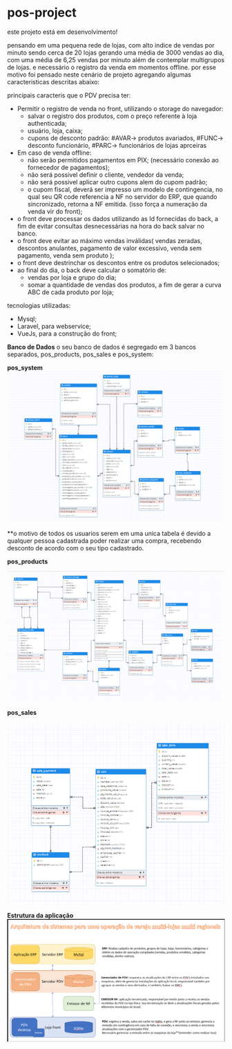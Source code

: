 # pos-project
este projeto está em desenvolvimento!

pensando em uma pequena rede de lojas, com alto indice de vendas por minuto sendo cerca de 20 lojas gerando uma média de 3000 vendas ao dia, com uma média de 6,25 vendas por minuto além de contemplar multigrupos de lojas. e necessário o registro da venda em momentos offline. por esse motivo foi pensado neste cenário de projeto agregando algumas caracteristicas descritas abaixo:

principais caracteris que o PDV precisa ter:
- Permitir o registro de venda no front, utilizando o storage do navegador:
  - salvar o registro dos produtos, com o preço referente à loja authenticada;
  - usuário, loja, caixa;
  - cupons de desconto padrão: 
        #AVAR-> produtos avariados, 
        #FUNC-> desconto funcionário, 
        #PARC-> funcionários de lojas aprceiras
- Em caso de venda offline: 
  - não serão permitidos pagamentos em PIX; (necessário conexão ao fornecedor de pagamentos);
  - não será possivel definir o cliente, vendedor da venda;
  - não será possivel aplicar outro cupons alem do cupom padrão;
  - o cupom fiscal, deverá ser impresso um modelo de contingencia, no qual seu QR code referencia a NF no servidor do ERP, que quando sincronizado, retorna a NF emitida. (isso força a numeração da venda vir do front);
- o front deve processar os dados utilizando as Id fornecidas do back, a fim de evitar consultas desnecessárias na hora do back salvar no banco.
- o front deve evitar ao máximo vendas inválidas(
  vendas zeradas,
  descontos anulantes,
  pagamento de valor excessivo,
  venda sem pagamento,
  venda sem produto
  );
- o front deve destrinchar os descontos entre os produtos selecionados;
- ao final do dia, o back deve calcular o somatório de:
  - vendas por loja e grupo do dia;
  - somar a quantidade de vendas dos produtos, a fim de gerar a curva ABC de cada produto por loja;
  
  
tecnologias utilizadas:
- Mysql;
- Laravel, para webservice;
- VueJs, para a construção do front;


<b>Banco de Dados</b>
  o seu banco de dados é segregado em 3 bancos separados, pos_products, pos_sales e pos_system:

<b> pos_system </b>
<img src='https://github.com/pedrogomes30/pos-project/blob/master/docs/Diagrams/Database%20Diagram/pos_system.png'/>

**o motivo de todos os usuarios serem em uma unica tabela é devido a qualquer pessoa cadastrada poder realizar uma compra, recebendo desconto de acordo com o seu tipo cadastrado.

<b> pos_products <b>

  <img src='https://github.com/pedrogomes30/pos-project/blob/master/docs/Diagrams/Database%20Diagram/pos_product.png'/>

<b> pos_sales <b>

  <img src='https://github.com/pedrogomes30/pos-project/blob/master/docs/Diagrams/Database%20Diagram/pos_sale.png'/>
  
  <b> Estrutura da aplicação </b>
<img src='https://github.com/pedrogomes30/pos-project/blob/master/docs/img/estrutura%20projeto.png'/>
